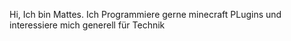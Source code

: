 Hi, Ich bin Mattes.
Ich Programmiere gerne minecraft PLugins und interessiere mich generell für Technik
